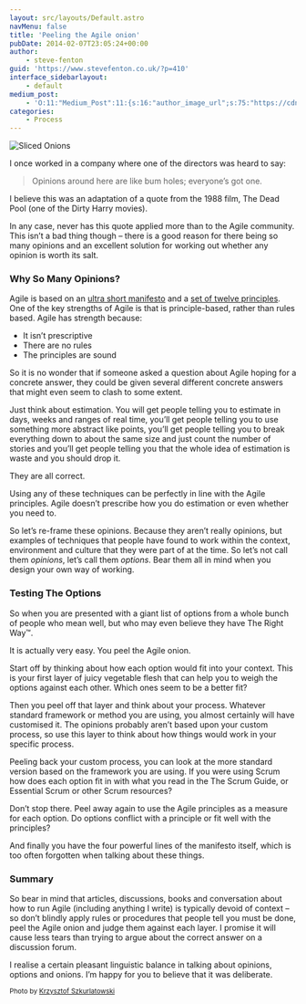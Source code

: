 ```yaml
---
layout: src/layouts/Default.astro
navMenu: false
title: 'Peeling the Agile onion'
pubDate: 2014-02-07T23:05:24+00:00
author:
    - steve-fenton
guid: 'https://www.stevefenton.co.uk/?p=410'
interface_sidebarlayout:
    - default
medium_post:
    - 'O:11:"Medium_Post":11:{s:16:"author_image_url";s:75:"https://cdn-images-1.medium.com/fit/c/400/400/1*eXkhfEuF41g5W_xnc_ydLA.jpeg";s:10:"author_url";s:38:"https://medium.com/@steve.fenton.co.uk";s:11:"byline_name";N;s:12:"byline_email";N;s:10:"cross_link";s:3:"yes";s:2:"id";s:12:"d758cf78ab34";s:21:"follower_notification";s:3:"yes";s:7:"license";s:19:"all-rights-reserved";s:14:"publication_id";s:2:"-1";s:6:"status";s:5:"draft";s:3:"url";s:51:"https://medium.com/@steve.fenton.co.uk/d758cf78ab34";}'
categories:
    - Process
---
```


![Sliced Onions](https://www.stevefenton.co.uk/wp-content/uploads/2015/07/onions.jpg)

I once worked in a company where one of the directors was heard to say:

> Opinions around here are like bum holes; everyone’s got one.

I believe this was an adaptation of a quote from the 1988 film, The Dead Pool (one of the Dirty Harry movies).

In any case, never has this quote applied more than to the Agile community. This isn’t a bad thing though – there is a good reason for there being so many opinions and an excellent solution for working out whether any opinion is worth its salt.

### Why So Many Opinions?

Agile is based on an [ultra short manifesto](http://agilemanifesto.org/) and a [set of twelve principles](http://agilemanifesto.org/principles.html). One of the key strengths of Agile is that is principle-based, rather than rules based. Agile has strength because:

- It isn’t prescriptive
- There are no rules
- The principles are sound

So it is no wonder that if someone asked a question about Agile hoping for a concrete answer, they could be given several different concrete answers that might even seem to clash to some extent.

Just think about estimation. You will get people telling you to estimate in days, weeks and ranges of real time, you’ll get people telling you to use something more abstract like points, you’ll get people telling you to break everything down to about the same size and just count the number of stories and you’ll get people telling you that the whole idea of estimation is waste and you should drop it.

They are all correct.

Using any of these techniques can be perfectly in line with the Agile principles. Agile doesn’t prescribe how you do estimation or even whether you need to.

So let’s re-frame these opinions. Because they aren’t really opinions, but examples of techniques that people have found to work within the context, environment and culture that they were part of at the time. So let’s not call them *opinions*, let’s call them *options*. Bear them all in mind when you design your own way of working.

### Testing The Options

So when you are presented with a giant list of options from a whole bunch of people who mean well, but who may even believe they have The Right Way™.

It is actually very easy. You peel the Agile onion.

Start off by thinking about how each option would fit into your context. This is your first layer of juicy vegetable flesh that can help you to weigh the options against each other. Which ones seem to be a better fit?

Then you peel off that layer and think about your process. Whatever standard framework or method you are using, you almost certainly will have customised it. The opinions probably aren’t based upon your custom process, so use this layer to think about how things would work in your specific process.

Peeling back your custom process, you can look at the more standard version based on the framework you are using. If you were using Scrum how does each option fit in with what you read in the The Scrum Guide, or Essential Scrum or other Scrum resources?

Don’t stop there. Peel away again to use the Agile principles as a measure for each option. Do options conflict with a principle or fit well with the principles?

And finally you have the four powerful lines of the manifesto itself, which is too often forgotten when talking about these things.

### Summary

So bear in mind that articles, discussions, books and conversation about how to run Agile (including anything I write) is typically devoid of context – so don’t blindly apply rules or procedures that people tell you must be done, peel the Agile onion and judge them against each layer. I promise it will cause less tears than trying to argue about the correct answer on a discussion forum.

I realise a certain pleasant linguistic balance in talking about opinions, options and onions. I’m happy for you to believe that it was deliberate.

<small>Photo by [Krzysztof Szkurlatowski](https://www.12frames.eu/)</small>